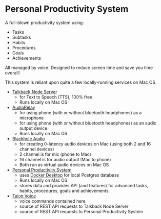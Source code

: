 # Personal Productivity System

A full-blown productivity system using:

* Tasks
* Subtasks
* Habits
* Procedures
* Goals
* Achievements

All managed by voice. Designed to reduce screen time and save you time overall!

This system is reliant upon quite a few locally-running services on Mac OS.

* [Talkback Node Server](https://github.com/adam-edison/talkback-node-server)
  * for Text to Speech (TTS), 100% free
  * Runs locally on Mac OS
* [AudioRelay](https://audiorelay.net/)
  * for using phone (with or without bluetooth headphones) as a microphone
  * for using phone (with or without bluetooth headphones) as an audio output device
  * Runs locally on Mac OS
* [Blackhole Audio](https://existential.audio/blackhole/)
  * for creating 0-latency audio devices on Mac (using both 2 and 16 channel devices)
  * 2 channel is for mic (phone to Mac)
  * 16 channel is for audio output (Mac to phone)
  * Both run as virtual audio devices on Mac OS
* [Personal Productivity System](https://github.com/adam-edison/personal-productivity-system)
  * uses [Docker Desktop](https://www.docker.com/products/docker-desktop/) for local Postgres database
  * Runs locally on Mac OS
  * stores data and provides API (and features) for advanced tasks, habits, procedures, goals and achievements
* [Talon Voice](https://talonvoice.com/)
  * voice commands contained here
  * source of REST API requests to Talkback Node Server
  * source of REST API requests to Personal Productivity System
